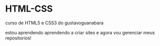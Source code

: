 # HTML-CSS
 curso de HTML5 e CSS3 do gustavoguanabara

estou aprendendo aprendendo a criar sites e agora vou gerenciar meus repositorios!